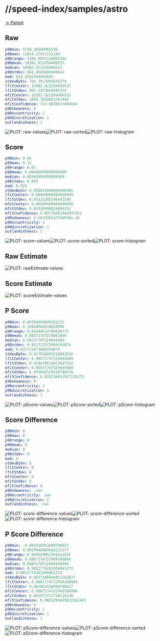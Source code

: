 
# //speed-index/samples/astro

[→ Parent](../..)


## Raw


```yaml
p90min: 9739.36698962195
p90max: 11024.27611131108
p90range: 1284.9091216891284
p90mean: 10381.821550466515
median: 10381.821550466515
p90stdev: 642.4545608445642
mad: 642.4545608445642
stdevBySn: 766.1913092632274
lfitCenter: 10381.821550466515
lfitStdev: 805.1973844995374
mfitCenter: 10381.821550466515
mfitStdev: 1009.1652663381999
mfitConfidence: 713.5876031656694
p90skewness: 0
p90eccentricity: 1
p90discretization: 1
outlandishness: 1

```

![PLOT: raw-values](./raw/values.svg)![PLOT: raw-sorted](./raw/sorted.svg)![PLOT: raw-histogram](./raw/histogram.svg)
## Score


```yaml
p90min: 0.06
p90max: 0.11
p90range: 0.05
p90mean: 0.08499999999999999
median: 0.08499999999999999
p90stdev: 0.025
mad: 0.025
stdevBySn: 0.029815000000000005
lfitCenter: 0.08499999999999999
lfitStdev: 0.03133285346441596
mfitCenter: 0.08499999999999999
mfitStdev: 0.03926990824890252
mfitConfidence: 0.02776801841937251
p90skewness: 6.661338147750939e-16
p90eccentricity: 1
p90discretization: 1
outlandishness: 1

```

![PLOT: score-values](./score/values.svg)![PLOT: score-sorted](./score/sorted.svg)![PLOT: score-histogram](./score/histogram.svg)
## Raw Estimate

![PLOT: rawEstimate-values](./rawEstimate/values.svg)
## Score Estimate

![PLOT: scoreEstimate-values](./scoreEstimate/values.svg)
## P Score


```yaml
p90min: 0.06299489849182222
p90max: 0.10844004610020996
p90range: 0.04544514760838775
p90mean: 0.08571747229601609
median: 0.08571747229601609
p90stdev: 0.022722573804193874
mad: 0.022722573804193874
stdevBySn: 0.027098941518881616
lfitCenter: 0.08571747229601609
lfitStdev: 0.028478523013647332
mfitCenter: 0.08571747229601609
mfitStdev: 0.035692535538784376
mfitConfidence: 0.025238433917216273
p90skewness: 0
p90eccentricity: 1
p90discretization: 1
outlandishness: 1

```

![PLOT: pScore-values](./pScore/values.svg)![PLOT: pScore-sorted](./pScore/sorted.svg)![PLOT: pScore-histogram](./pScore/histogram.svg)
## Score Difference


```yaml
p90min: 0
p90max: 0
p90range: 0
p90mean: 0
median: 0
p90stdev: 0
mad: 0
stdevBySn: 0
lfitCenter: 0
lfitStdev: 0
mfitCenter: 0
mfitStdev: 0
mfitConfidence: 0
p90skewness: .nan
p90eccentricity: .nan
p90discretization: 2
outlandishness: .nan

```

![PLOT: score-difference-values](./score-difference/values.svg)![PLOT: score-difference-sorted](./score-difference/sorted.svg)![PLOT: score-difference-histogram](./score-difference/histogram.svg)
## P Score Difference


```yaml
p90min: -0.001559953899790037
p90max: 0.0029948984918222177
p90range: 0.004554852391612255
p90mean: 0.0007174722960160904
median: 0.0007174722960160904
p90stdev: 0.0022774261958061273
mad: 0.0022774261958061273
stdevBySn: 0.0027160584811183877
lfitCenter: 0.0007174722960160904
lfitStdev: 0.002854330450768627
mfitCenter: 0.0007174722960160904
mfitStdev: 0.003577372710118149
mfitConfidence: 0.0025295845021562403
p90skewness: 0
p90eccentricity: 1
p90discretization: 1
outlandishness: 1

```

![PLOT: pScore-difference-values](./pScore-difference/values.svg)![PLOT: pScore-difference-sorted](./pScore-difference/sorted.svg)![PLOT: pScore-difference-histogram](./pScore-difference/histogram.svg)